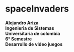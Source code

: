 # spaceInvaders

<strong>Alejandro Ariza<strong> <br>
Ingenieria de Sistemas<br>
Universitaria de colombia<br>
6° Semestre<br>
Desarrollo de video juegos
